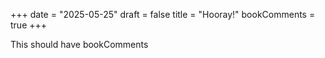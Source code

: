 +++
date = "2025-05-25"
draft = false
title = "Hooray!"
bookComments = true
+++

This should have bookComments